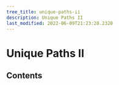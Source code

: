 ```yaml
---
tree_title: unique-paths-ii
description: Unique Paths II
last_modified: 2022-06-09T21:23:28.2328
---
```


# Unique Paths II

## Contents
